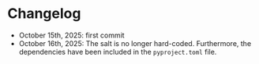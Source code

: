 # Changelog

* October 15th, 2025: first commit
* October 16th, 2025: The salt is no longer hard-coded. Furthermore, the dependencies have been included in the `pyproject.toml` file.
